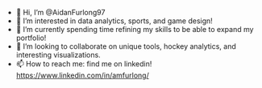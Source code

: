 - 👋 Hi, I’m @AidanFurlong97
- 👀 I’m interested in data analytics, sports, and game design! 
- 🌱 I’m currently spending time refining my skills to be able to expand my portfolio!
- 💞️ I’m looking to collaborate on unique tools, hockey analytics, and interesting visualizations.
- 📫 How to reach me: find me on linkedin! https://www.linkedin.com/in/amfurlong/

